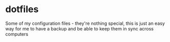 dotfiles
========

Some of my configuration files - they're nothing special, this is just an easy way for me to have a backup and be able to keep them in sync across computers
